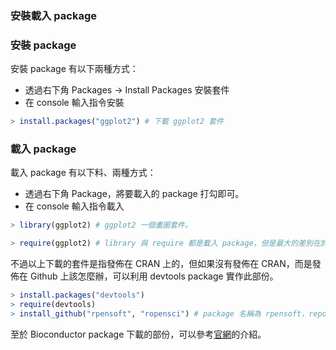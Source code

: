 ### 安裝載入 package

### 安裝 package

安裝 package 有以下兩種方式：

+ 透過右下角 Packages -> Install Packages 安裝套件
+ 在 console 輸入指令安裝

```r
> install.packages("ggplot2") # 下載 ggplot2 套件
```

### 載入 package

載入 package 有以下料、兩種方式：

+ 透過右下角 Package，將要載入的 package 打勾即可。
+ 在 console 輸入指令載入

```r
> library(ggplot2) # ggplot2 一個畫圖套件。

> require(ggplot2) # library 與 require 都是載入 package，但是最大的差別在於，library 如果是載入的 package 不存在，是會發生 error 程式停止，但是 require 卻不會。
```

不過以上下載的套件是指發佈在 CRAN 上的，但如果沒有發佈在 CRAN，而是發佈在 Github 上該怎麼辦，可以利用 devtools package 實作此部份。

```r
> install.packages("devtools")
> require(devtools)
> install_github("rpensoft", "ropensci") # package 名稱為 rpensoft，repository 名稱為 ropensci，對應到的 github 網址為 https://github.com/ropensci/rpensoft。
```

至於 Bioconductor package 下載的部份，可以參考[官網](http://master.bioconductor.org/install/#install-bioconductor-packages)的介紹。
